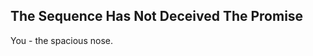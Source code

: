 The Sequence Has Not Deceived The Promise
-----------------------------------------
You - the spacious nose.  
